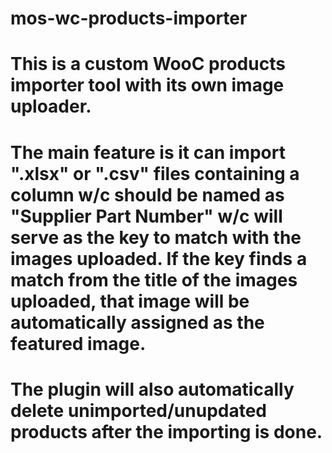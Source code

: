 # mos-wc-products-importer

# This is a custom WooC products importer tool with its own image uploader.
# The main feature is it can import ".xlsx" or ".csv" files containing a column w/c should be named as "Supplier Part Number" w/c will serve as the key to match with the images uploaded. If the key finds a match from the title of the images uploaded, that image will be automatically assigned as the featured image.
# The plugin will also automatically delete unimported/unupdated products after the importing is done.

